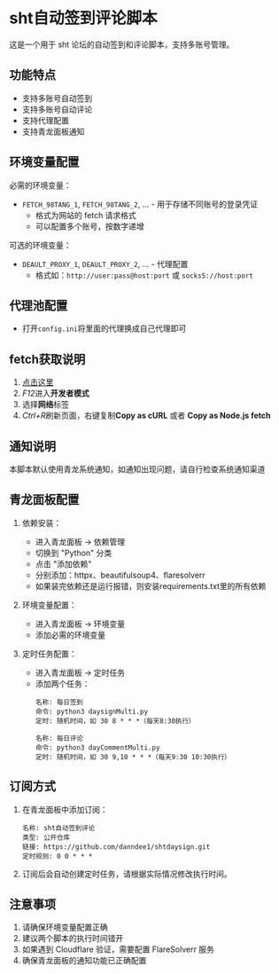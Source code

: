 # sht自动签到评论脚本

这是一个用于 sht 论坛的自动签到和评论脚本，支持多账号管理。

## 功能特点

- 支持多账号自动签到
- 支持多账号自动评论
- 支持代理配置
- 支持青龙面板通知


## 环境变量配置

必需的环境变量：
- `FETCH_98TANG_1`, `FETCH_98TANG_2`, ... - 用于存储不同账号的登录凭证
  - 格式为网站的 fetch 请求格式
  - 可以配置多个账号，按数字递增

可选的环境变量：
- `DEAULT_PROXY_1`, `DEAULT_PROXY_2`, ... - 代理配置
  - 格式如：`http://user:pass@host:port` 或 `socks5://host:port`
 
## 代理池配置
- 打开`config.ini`将里面的代理换成自己代理即可

## fetch获取说明
1. [点击这里](https://www.sehuatang.net/plugin.php?id=dd_sign&view=daysign)
2. *F12*进入**开发者模式**
3. 选择**网络**标签
4. *Ctrl+R*刷新页面，右键复制**Copy as cURL** 或者 **Copy as Node.js fetch**

## 通知说明
本脚本默认使用青龙系统通知，如通知出现问题，请自行检查系统通知渠道
  

## 青龙面板配置

1. 依赖安装：
   - 进入青龙面板 -> 依赖管理
   - 切换到 "Python" 分类
   - 点击 "添加依赖"
   - 分别添加：httpx、beautifulsoup4、flaresolverr
   - 如果装完依赖还是运行报错，则安装requirements.txt里的所有依赖

2. 环境变量配置：
   - 进入青龙面板 -> 环境变量
   - 添加必需的环境变量

3. 定时任务配置：
   - 进入青龙面板 -> 定时任务
   - 添加两个任务：
     ```
     名称: 每日签到
     命令: python3 daysignMulti.py
     定时: 随机时间，如 30 8 * * *（每天8:30执行）
     
     名称: 每日评论
     命令: python3 dayCommentMulti.py
     定时: 随机时间，如 30 9,10 * * *（每天9:30 10:30执行）
     ```

## 订阅方式

1. 在青龙面板中添加订阅：
   ```
   名称: sht自动签到评论
   类型: 公开仓库
   链接: https://github.com/danndee1/shtdaysign.git
   定时规则: 0 0 * * *
   ```

2. 订阅后会自动创建定时任务，请根据实际情况修改执行时间。

## 注意事项

1. 请确保环境变量配置正确
2. 建议两个脚本的执行时间错开
3. 如果遇到 Cloudflare 验证，需要配置 FlareSolverr 服务
4. 确保青龙面板的通知功能已正确配置 
